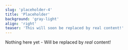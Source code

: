 ```yaml
---
slug: 'placeholder-4'
title: 'Placeholder'
background: 'gray-light'
align: 'right'
teaser: 'This will soon be replaced by real content!'
---
```


Nothing here yet - Will be replaced by *real* content!